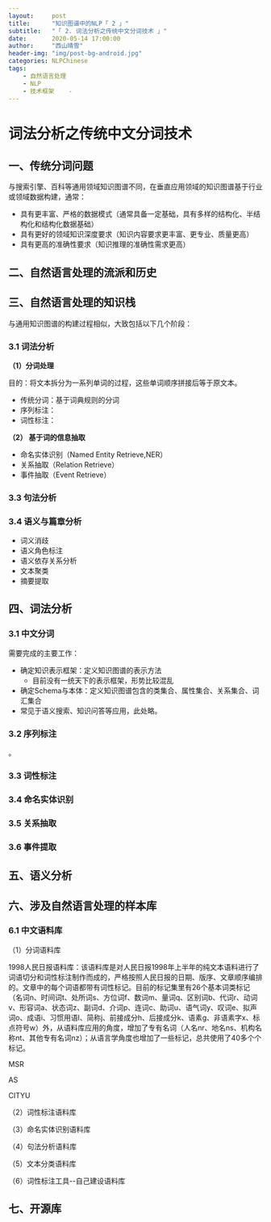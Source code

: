 ```yaml
---
layout:     post
title:      "知识图谱中的NLP「 2 」"
subtitle:   "「 2. 词法分析之传统中文分词技术 」"
date:       2020-05-14 17:00:00
author:     "西山晴雪"
header-img: "img/post-bg-android.jpg"
categories: NLPChinese
tags:
    - 自然语言处理
    - NLP
    - 技术框架    - 
---
```


# 词法分析之传统中文分词技术



## 一、传统分词问题

   与搜索引擎、百科等通用领域知识图谱不同，在垂直应用领域的知识图谱基于行业或领域数据构建，通常：

- 具有更丰富、严格的数据模式（通常具备一定基础，具有多样的结构化、半结构化和结构化数据基础）
- 具有更好的领域知识深度要求（知识内容要求更丰富、更专业、质量更高）
- 具有更高的准确性要求（知识推理的准确性需求更高）

## 二、自然语言处理的流派和历史



## 三、自然语言处理的知识栈

与通用知识图谱的构建过程相似，大致包括以下几个阶段：

### 3.1 词法分析

**（1）分词处理**

目的：将文本拆分为一系列单词的过程，这些单词顺序拼接后等于原文本。

- 传统分词：基于词典规则的分词
- 序列标注：
-  词性标注：

**（2） 基于词的信息抽取**

- 命名实体识别（Named Entity Retrieve,NER）
- 关系抽取（Relation Retrieve）
- 事件抽取（Event Retrieve）

### 3.3 句法分析



### 3.4 语义与篇章分析

- 词义消歧
- 语义角色标注
- 语义依存关系分析
- 文本聚类
- 摘要提取

## 四、词法分析

### 3.1 中文分词

需要完成的主要工作：

- 确定知识表示框架：定义知识图谱的表示方法
  - 目前没有一统天下的表示框架，形势比较混乱
- 确定Schema与本体：定义知识图谱包含的类集合、属性集合、关系集合、词汇集合
- 常见于语义搜索、知识问答等应用，此处略。



### 3.2 序列标注

   。



### 3.3 词性标注



### 3.4 命名实体识别



### 3.5 关系抽取



### 3.6 事件提取



## 五、语义分析





## 六、涉及自然语言处理的样本库

### 6.1 中文语料库

（1）分词语料库

1998人民日报语料库：该语料库是对人民日报1998年上半年的纯文本语料进行了词语切分和词性标注制作而成的，严格按照人民日报的日期、版序、文章顺序编排的。文章中的每个词语都带有词性标记。目前的标记集里有26个基本词类标记（名词n、时间词t、处所词s、方位词f、数词m、量词q、区别词b、代词r、动词v、形容词a、状态词z、副词d、介词p、连词c、助词u、语气词y、叹词e、拟声词o、成语i、习惯用语l、简称j、前接成分h、后接成分k、语素g、非语素字x、标点符号w）外，从语料库应用的角度，增加了专有名词（人名nr、地名ns、机构名称nt、其他专有名词nz）；从语言学角度也增加了一些标记，总共使用了40多个个标记。

MSR

AS

CITYU

（2）词性标注语料库



（3）命名实体识别语料库



（4）句法分析语料库



（5）文本分类语料库



（6）词性标注工具--自己建设语料库







## 七、开源库

